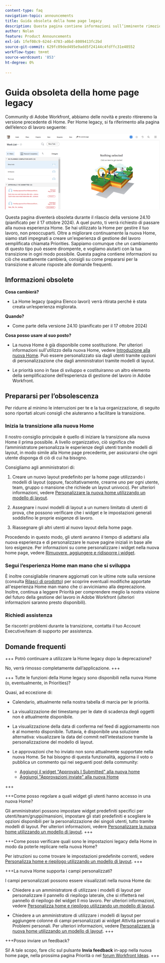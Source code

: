 ```yaml
---
content-type: faq
navigation-topic: announcements
title: Guida obsoleta della home page legacy
description: Questa pagina contiene informazioni sull’imminente rimozione della Home legacy.
author: Nolan
feature: Product Announcements
exl-id: 1fef08c9-624d-4783-a0bd-8009413fc2bd
source-git-commit: 629fc09ded495e9add5f24144c4fdffc31e40552
workflow-type: tm+mt
source-wordcount: '853'
ht-degree: 0%

---
```


# Guida obsoleta della home page legacy

Community di Adobe Workfront, abbiamo delle novità e presto ritireremo la versione precedente di Home. Per Home legacy, si fa riferimento alla pagina dell’elenco di lavoro seguente:

![](assets/legacy-home-worklist-view.png)

Questa pagina diventerà obsoleta durante il rilascio della versione 24.10 (pianificato per il 17 ottobre 2024). A quel punto, ti verrà richiesto di passare alla nuova esperienza Home. Se hai utilizzato la Home per gestire il tuo lavoro, non preoccuparti. Oltre a migliorare continuamente la nuova Home, siamo stati impegnati a creare un&#39;esperienza di gestione del lavoro semplificata chiamata Priorities.
Sappiamo comunque che un cambiamento di questo tipo può essere dirompente, e vogliamo aiutarti con la tua transizione in ogni modo possibile. Questa pagina contiene informazioni su ciò che esattamente cambierà, consigli su come prepararsi per la transizione e alcune risposte alle domande frequenti.

## Informazioni obsolete

**Cosa cambierà?**

* La Home legacy (pagina Elenco lavori) verrà ritirata perché è stata creata un’esperienza migliorata.

**Quando?**

* Come parte della versione 24.10 (pianificato per il 17 ottobre 2024)

**Cosa posso usare al suo posto?**

* La nuova Home è già disponibile come sostituzione. Per ulteriori informazioni sull&#39;utilizzo della nuova Home, vedere [Introduzione alla nuova Home](/help/quicksilver/workfront-basics/using-home/new-home/get-started-with-new-home.md). Può essere personalizzato sia dagli utenti tramite opzioni di personalizzazione che dagli amministratori tramite modelli di layout.

* Le priorità sono in fase di sviluppo e costituiranno un altro elemento della semplificazione dell’esperienza di gestione del lavoro in Adobe Workfront.

## Prepararsi per l’obsolescenza

Per ridurre al minimo le interruzioni per te e la tua organizzazione, di seguito sono riportati alcuni consigli che aiuteranno a facilitare la transizione.

### Inizia la transizione alla nuova Home

Il nostro consiglio principale è quello di iniziare la transizione alla nuova Home il prima possibile. A livello organizzativo, ciò significa che l’amministratore personalizza le esperienze degli utenti tramite modelli di layout, in modo simile alla Home page precedente, per assicurarsi che ogni utente disponga di ciò di cui ha bisogno.

Consigliamo agli amministratori di:

1. Creare un nuovo layout predefinito per la home page utilizzando i modelli di layout (oppure, facoltativamente, crearne uno per ogni utente, team, gruppo o mansione che richiede un layout univoco). Per ulteriori informazioni, vedere [Personalizzare la nuova home utilizzando un modello di layout](/help/quicksilver/administration-and-setup/customize-workfront/use-layout-templates/customize-new-home-layout-template.md).

1. Assegnare i nuovi modelli di layout a un numero limitato di utenti di prova, che possono verificare che i widget e le impostazioni generali soddisfino le proprie esigenze di lavoro.

1. Riassegnare gli altri utenti al nuovo layout della home page.

Procedendo in questo modo, gli utenti avranno il tempo di adattarsi alla nuova esperienza e di personalizzare le nuove pagine iniziali in base alle loro esigenze. Per informazioni su come personalizzare i widget nella nuova home page, vedere [Rimuovere, aggiungere e ridisporre i widget](/help/quicksilver/workfront-basics/using-home/new-home/add-edit-remove-widgets-in-new-home.md).

### Segui l’esperienza Home man mano che si sviluppa

È inoltre consigliabile rimanere aggiornati con le ultime note sulla versione (consulta [Rilasci di prodotto](/help/quicksilver/product-announcements/product-releases/product-releases.md)) per scoprire eventuali modifiche apportate all&#39;esperienza Home man mano che ci avviciniamo alla deprecazione. Inoltre, continua a leggere Priorità per comprendere meglio la nostra visione del futuro della gestione del lavoro in Adobe Workfront (ulteriori informazioni saranno presto disponibili).

### Richiedi assistenza

Se riscontri problemi durante la transizione, contatta il tuo Account Executive/team di supporto per assistenza.

## Domande frequenti

+++ Potrò continuare a utilizzare la Home legacy dopo la deprecazione?

No, verrà rimosso completamente dall’applicazione.
+++

+++ Tutte le funzioni della Home legacy sono disponibili nella nuova Home (o, eventualmente, in Priorities)?

Quasi, ad eccezione di:

* Calendario, attualmente nella nostra tabella di marcia per le priorità.

* La visualizzazione dei timestamp per le date di scadenza degli oggetti non è attualmente disponibile.

* La visualizzazione della data di conferma nel feed di aggiornamento non è al momento disponibile. Tuttavia, è disponibile una soluzione alternativa: visualizzare la data del commit nell’intestazione tramite la personalizzazione del modello di layout.
* Le approvazioni che ho inviato non sono attualmente supportate nella nuova Home. Se hai bisogno di questa funzionalità, aggiorna il voto o pubblica un commento qui nei seguenti post della community:
   * [Aggiungi il widget &quot;Approvals I Submitted&quot; alla nuova home](https://experienceleaguecommunities.adobe.com/t5/workfront-ideas/add-quot-approvals-i-submitted-quot-widget-to-new-home/idc-p/704664#M25269)
   * [Aggiungi &quot;Approvazioni inviate&quot; alla nuova Home](https://experienceleaguecommunities.adobe.com/t5/workfront-ideas/add-quot-approvals-i-submitted-quot-widget-to-new-home/idc-p/704664#M25269)

+++

+++Come posso regolare a quali widget gli utenti hanno accesso in una nuova Home?

Gli amministratori possono impostare widget predefiniti specifici per utenti/team/gruppi/mansioni, impostare gli stati predefiniti e scegliere le opzioni disponibili per la personalizzazione dei singoli utenti, tutto tramite modelli di layout. Per ulteriori informazioni, vedere [Personalizzare la nuova home utilizzando un modello di layout](/help/quicksilver/administration-and-setup/customize-workfront/use-layout-templates/customize-new-home-layout-template.md).
+++

+++Come posso verificare quali sono le impostazioni legacy della Home in modo da poterle replicare nella nuova Home?

Per istruzioni su come trovare le impostazioni predefinite correnti, vedere [Personalizza home e riepilogo utilizzando un modello di layout](/help/quicksilver/administration-and-setup/customize-workfront/use-layout-templates/customize-home-summary-layout-template.md).
+++

+++La nuova Home supporta i campi personalizzati?

I campi personalizzati possono essere visualizzati nella nuova Home da:

* Chiedere a un amministratore di utilizzare i modelli di layout per personalizzare il pannello di riepilogo laterale, che si rifletterà nel pannello di riepilogo del widget Il mio lavoro. Per ulteriori informazioni, vedere [Personalizza home e riepilogo utilizzando un modello di layout](/help/quicksilver/administration-and-setup/customize-workfront/use-layout-templates/customize-home-summary-layout-template.md).

* Chiedere a un amministratore di utilizzare i modelli di layout per aggiungere colonne di campi personalizzati ai widget Attività personali o Problemi personali. Per ulteriori informazioni, vedere [Personalizzare la nuova home utilizzando un modello di layout](/help/quicksilver/administration-and-setup/customize-workfront/use-layout-templates/customize-new-home-layout-template.md).
+++

+++Posso inviare un feedback?

Sì! A tale scopo, fare clic sul pulsante **Invia feedback** in-app nella nuova home page, nella prossima pagina Priorità o nel [forum Workfront Ideas](https://experienceleaguecommunities.adobe.com/t5/workfront-ideas/idb-p/workfront-ideas).
+++
